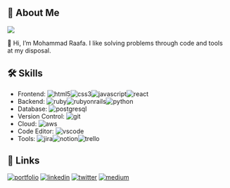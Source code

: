 
## 🚀 About Me
![](https://komarev.com/ghpvc/?username=raafa16)

👋 Hi, I’m Mohammad Raafa. I like solving problems through code and tools at my disposal.

## 🛠 Skills
- Frontend: ![html5](https://img.shields.io/badge/HTML5-E34F26?style=for-the-badge&logo=html5&logoColor=white)![css3](https://img.shields.io/badge/CSS3-1572B6?style=for-the-badge&logo=css3&logoColor=white)![javascript](https://img.shields.io/badge/JavaScript-323330?style=for-the-badge&logo=javascript&logoColor=F7DF1E)![react](https://img.shields.io/badge/React-20232A?style=for-the-badge&logo=react&logoColor=61DAFB)
- Backend: ![ruby](https://img.shields.io/badge/Ruby-CC342D?style=for-the-badge&logo=ruby&logoColor=white)![rubyonrails](https://img.shields.io/badge/Ruby_on_Rails-CC0000?style=for-the-badge&logo=ruby-on-rails&logoColor=white)![python](https://img.shields.io/badge/Python-FFD43B?style=for-the-badge&logo=python&logoColor=blue)
- Database: ![postgresql](https://img.shields.io/badge/PostgreSQL-316192?style=for-the-badge&logo=postgresql&logoColor=white)
- Version Control: ![git](https://img.shields.io/badge/GIT-E44C30?style=for-the-badge&logo=git&logoColor=white)
- Cloud: ![aws](https://img.shields.io/badge/Amazon_AWS-FF9900?style=for-the-badge&logo=amazonaws&logoColor=white)
- Code Editor: ![vscode](https://img.shields.io/badge/VSCode-0078D4?style=for-the-badge&logo=visual%20studio%20code&logoColor=white)
- Tools: ![jira](https://img.shields.io/badge/Jira-0052CC?style=for-the-badge&logo=Jira&logoColor=white)![notion](https://img.shields.io/badge/Notion-000000?style=for-the-badge&logo=notion&logoColor=white)![trello](https://img.shields.io/badge/Trello-0052CC?style=for-the-badge&logo=trello&logoColor=white)


## 🔗 Links
[![portfolio](https://img.shields.io/badge/my_portfolio-000?style=for-the-badge&logo=ko-fi&logoColor=white)](https://raafa16.github.io/)
[![linkedin](https://img.shields.io/badge/linkedin-0A66C2?style=for-the-badge&logo=linkedin&logoColor=white)](https://www.linkedin.com/in/mohammadraafa/)
[![twitter](https://img.shields.io/badge/twitter-1DA1F2?style=for-the-badge&logo=twitter&logoColor=white)](https://twitter.com/raafa166)
[![medium](https://img.shields.io/badge/Medium-12100E?style=for-the-badge&logo=medium&logoColor=white)](https://medium.com/@mohammadraafa)
